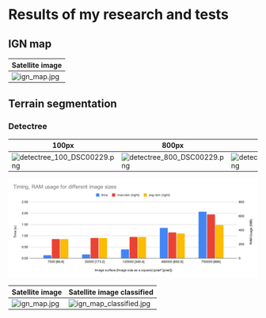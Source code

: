 Results of my research and tests
===

## IGN map

| Satellite image                    |
|------------------------------------|
| ![ign_map.jpg](images/ign_map.jpg) |

## Terrain segmentation

### Detectree

| 100px                                                            | 800px                                                            | 1000px                                                             |
|------------------------------------------------------------------|------------------------------------------------------------------|--------------------------------------------------------------------|
| ![detectree_100_DSC00229.png](images/detectree_100_DSC00229.png) | ![detectree_800_DSC00229.png](images/detectree_800_DSC00229.png) | ![detectree_1000_DSC00229.png](images/detectree_1000_DSC00229.png) |

![detectree_perf.svg](images/detectree_perf.svg)

| Satellite image                    | Satellite image classified                               |
|------------------------------------|----------------------------------------------------------|
| ![ign_map.jpg](images/ign_map.jpg) | ![ign_map_classified.jpg](images/ign_map_classified.jpg) |

